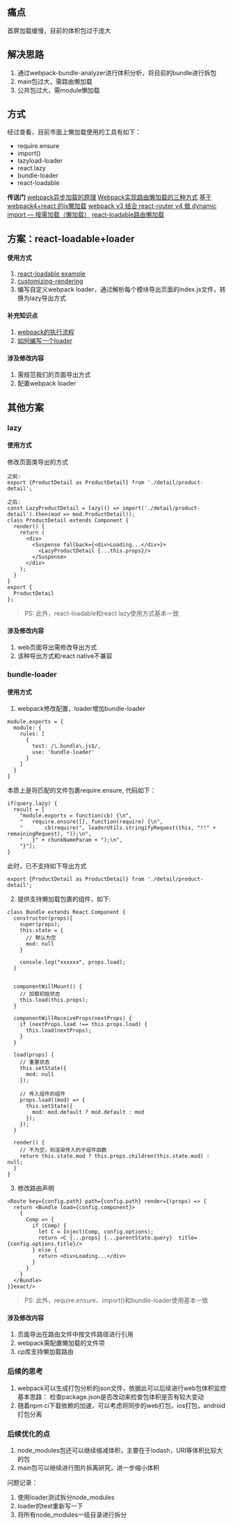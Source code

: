 ## 痛点
首屏加载缓慢，目前的体积包过于庞大

## 解决思路
1. 通过webpack-bundle-analyzer进行体积分析，将目前的bundle进行拆包
2. main包过大，需路由懒加载
3. 公共包过大，需module懒加载

## 方式
经过查看，目前市面上懒加载使用的工具有如下：
* require.ensure
* import()
* lazyload-loader
* react.lazy
* bundle-loader
* react-loadable

**传送门**
[webpack异步加载的原理](https://github.com/wugaoliang1116/webpa_ensure)
[Webpack实现路由懒加载的三种方式](https://www.cnblogs.com/aimeeblogs/p/9497414.html)
[基于webpack4+react 的js懒加载](https://cloud.tencent.com/developer/article/1406301)
[webpack v3 结合 react-router v4 做 dynamic import — 按需加载（懒加载）](https://segmentfault.com/a/1190000011128817)
[react-loadable路由懒加载](https://www.cnblogs.com/anxiaoyu/p/10879981.html)

## 方案：react-loadable+loader
#### 使用方式
1. [react-loadable example](https://www.npmjs.com/package/react-loadable#example)
2. [customizing-rendering](https://www.npmjs.com/package/react-loadable#customizing-rendering)
3. 编写自定义webpack loader，通过解析每个模块导出页面的index.js文件，转换为lazy导出方式

#### 补充知识点
1. [webpack的执行流程](https://segmentfault.com/a/1190000015088834?utm_source=tag-newest#articleHeader3)
2. [如何编写一个loader](https://segmentfault.com/a/1190000012718374)

#### 涉及修改内容
1. 需规范我们的页面导出方式
2. 配置webpack loader

## 其他方案
### lazy
#### 使用方式
修改页面类导出的方式
```
之前:
export {ProductDetail as ProductDetail} from './detail/product-detail';

之后:
const LazyProductDetail = lazy(() => import('./detail/product-detail').then(mod => mod.ProductDetail));
class ProductDetail extends Component {
  render() {
    return (
      <div>
        <Suspense fallback={<div>Loading...</div>}>
          <LazyProductDetail {...this.props}/>
        </Suspense>
      </div>
    );
  }
}
export {
  ProductDetail
};
```
> PS: 此外，react-loadable和react lazy使用方式基本一致

#### 涉及修改内容
1. web页面导出需修改导出方式
2. 该种导出方式和react native不兼容


### bundle-loader
#### 使用方式
1. webpack修改配置，loader增加bundle-loader
```
module.exports = {
  module: {
    rules: [
      {
        test: /\.bundle\.js$/,
        use: 'bundle-loader'
      }
    ]
  }
}
```

本质上是将匹配的文件包裹require.ensure, 代码如下：
```
if(query.lazy) {
  result = [
    "module.exports = function(cb) {\n",
    "	require.ensure([], function(require) {\n",
    "		cb(require(", loaderUtils.stringifyRequest(this, "!!" + remainingRequest), "));\n",
    "	}" + chunkNameParam + ");\n",
    "}"];
}
```

此时，已不支持如下导出方式
```
export {ProductDetail as ProductDetail} from './detail/product-detail';
```

2. 提供支持懒加载包裹的组件，如下:
```
class Bundle extends React.Component {
  constructor(props){
    super(props);
    this.state = {
      // 默认为空
      mod: null
    }

    console.log("xxxxxx", props.load);
  }
 
 
  componentWillMount() {
    // 加载初始状态
    this.load(this.props);
  }
 
  componentWillReceiveProps(nextProps) {
    if (nextProps.load !== this.props.load) {
      this.load(nextProps);
    }
  }
 
  load(props) {
    // 重置状态
    this.setState({
      mod: null
    });

    // 传入组件的组件
    props.load((mod) => {
      this.setState({
        mod: mod.default ? mod.default : mod
      });
    });
  }
 
  render() {
    // 不为空，则渲染传入的子组件函数
    return this.state.mod ? this.props.children(this.state.mod) : null;
  }
}
```

3. 修改路由声明
```
<Route key={config.path} path={config.path} render={(props) => {
  return <Bundle load={config.component}>
    {
      Comp => {
        if (Comp) {
          let C = Inject(Comp, config.options);
          return <C {...props} {...parentState.query}  title={config.options.title}/>
        } else {
          return <div>Loading...</div>
        }
      }
    }
  </Bundle>
}}exact/>
```

> PS: 此外，require.ensure、import()和bundle-loader使用基本一致

#### 涉及修改内容
1. 页面导出在路由文件中按文件路径进行引用
2. webpack需配置懒加载的文件项
3. cp库支持懒加载路由


### 后续的思考
1. webpack可以生成打包分析的json文件，依据此可以后续进行web包体积监控
基本思路：
检查package.json是否改动来检查包体积是否有较大变动
2. 随着npm ci下载依赖的加速，可以考虑将同步的web打包，ios打包，android打包分离

### 后续优化的点
1. node_modules包还可以继续缩减体积，主要在于lodash，URI等体积比较大的包
2. main包可以继续进行图片拆离研究，进一步缩小体积



问题记录：
1. 使用loader测试拆分node_modules
2. loader的test重新写一下
3. 将所有node_modules一级目录进行拆分
